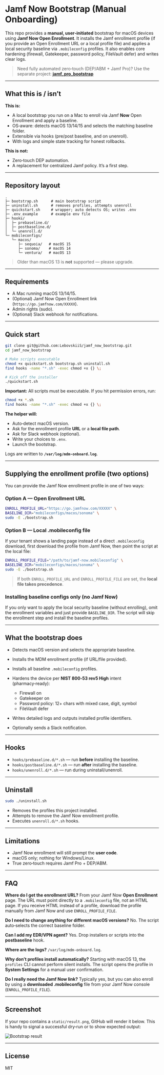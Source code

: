 # Jamf Now Bootstrap (Manual Onboarding)

This repo provides a **manual, user‑initiated** bootstrap for macOS devices using **Jamf Now Open Enrollment**. It installs the Jamf enrollment profile (if you provide an Open Enrollment URL or a local profile file) and applies a local security baseline via `.mobileconfig` profiles. It also enables core hardening (firewall, Gatekeeper, password policy, FileVault defer) and writes clear logs.

> Need fully automated zero‑touch (DEP/ABM + Jamf Pro)? Use the separate project:
> **[jamf\_pro\_bootstrap](https://github.com/LebovskiiS/jamf_pro_bootstrap)**

---

## What this is / isn’t

**This is:**

* A local bootstrap you run on a Mac to enroll via Jamf **Now** Open Enrollment and apply a baseline.
* OS‑aware: detects macOS 13/14/15 and selects the matching baseline folder.
* Extensible via hooks (pre/post baseline, and on unenroll).
* With logs and simple state tracking for honest rollbacks.

**This is not:**

* Zero‑touch DEP automation.
* A replacement for centralized Jamf policy. It’s a first step.

---

## Repository layout

```
.
├─ bootstrap.sh      # main bootstrap script
├─ uninstall.sh      # removes profiles, attempts unenroll
├─ quickstart.sh     # wrapper; auto detects OS; writes .env
├─ .env_example      # example env file
├─ hooks/
│  ├─ prebaseline.d/
│  ├─ postbaseline.d/
│  └─ unenroll.d/
└─ mobileconfigs/
   └─ macos/
      ├─ sequoia/   # macOS 15
      ├─ sonoma/    # macOS 14
      └─ ventura/   # macOS 13
```

> Older than macOS 13 is **not** supported — please upgrade.

---

## Requirements

* A Mac running macOS 13/14/15.
* (Optional) Jamf Now Open Enrollment link (`https://go.jamfnow.com/XXXXX`).
* Admin rights (sudo).
* (Optional) Slack webhook for notifications.

---

## Quick start

```bash
git clone git@github.com:LebovskiiS/jamf_now_bootstrap.git
cd jamf_now_bootstrap

# Make scripts executable
chmod +x quickstart.sh bootstrap.sh uninstall.sh
find hooks -name "*.sh" -exec chmod +x {} \;

# Kick off the installer
./quickstart.sh
```

**Important:** All scripts must be executable. If you hit permission errors, run:

```bash
chmod +x *.sh
find hooks -name "*.sh" -exec chmod +x {} \;
```

**The helper will:**

* Auto‑detect macOS version.
* Ask for the enrollment profile **URL** or a **local file path**.
* Ask for Slack webhook (optional).
* Write your choices to `.env`.
* Launch the bootstrap.

Logs are written to **`/var/log/mdm-onboard.log`**.

---

## Supplying the enrollment profile (two options)

You can provide the Jamf Now enrollment profile in one of two ways:

### Option A — Open Enrollment **URL**

```bash
ENROLL_PROFILE_URL="https://go.jamfnow.com/XXXXX" \
BASELINE_DIR="mobileconfigs/macos/sonoma" \
sudo -E ./bootstrap.sh
```

### Option B — Local **.mobileconfig** file

If your tenant shows a landing page instead of a direct `.mobileconfig` download, first download the profile from Jamf Now, then point the script at the local file:

```bash
ENROLL_PROFILE_FILE="/path/to/jamf-now.mobileconfig" \
BASELINE_DIR="mobileconfigs/macos/sonoma" \
sudo -E ./bootstrap.sh
```

> If both `ENROLL_PROFILE_URL` and `ENROLL_PROFILE_FILE` are set, the **local file takes precedence**.

### Installing baseline configs only (no Jamf Now)

If you only want to apply the local security baseline (without enrolling), omit the enrollment variables and just provide `BASELINE_DIR`. The script will skip the enrollment step and install the baseline profiles.

---

## What the bootstrap does

* Detects macOS version and selects the appropriate baseline.
* Installs the MDM enrollment profile (if URL/file provided).
* Installs all baseline `.mobileconfig` profiles.
* Hardens the device per **NIST 800‑53 rev5 High** intent (pharmacy‑ready):

  * Firewall on
  * Gatekeeper on
  * Password policy: 12+ chars with mixed case, digit, symbol
  * FileVault defer
* Writes detailed logs and outputs installed profile identifiers.
* Optionally sends a Slack notification.

---

## Hooks

* `hooks/prebaseline.d/*.sh` — run **before** installing the baseline.
* `hooks/postbaseline.d/*.sh` — run **after** installing the baseline.
* `hooks/unenroll.d/*.sh` — run during uninstall/unenroll.

---

## Uninstall

```bash
sudo ./uninstall.sh
```

* Removes the profiles this project installed.
* Attempts to remove the Jamf Now enrollment profile.
* Executes `unenroll.d/*.sh` hooks.

---

## Limitations

* Jamf Now enrollment will still prompt the **user code**.
* macOS only; nothing for Windows/Linux.
* True zero‑touch requires Jamf Pro + DEP/ABM.

---

## FAQ

**Where do I get the enrollment URL?**  From your Jamf Now **Open Enrollment** page. The URL must point directly to a `.mobileconfig` file, not an HTML page. If you receive HTML instead of a profile, download the profile manually from Jamf Now and use `ENROLL_PROFILE_FILE`.

**Do I need to change anything for different macOS versions?**  No. The script auto‑selects the correct baseline folder.

**Can I add my EDR/VPN agent?**  Yes. Drop installers or scripts into the **postbaseline** hook.

**Where are the logs?**  `/var/log/mdm-onboard.log`.

**Why don’t profiles install automatically?**  Starting with macOS 13, the `profiles` CLI cannot perform silent installs. The script opens the profile in **System Settings** for a manual user confirmation.

**Do I really need the Jamf Now link?**  Typically yes, but you can also enroll by using a **downloaded .mobileconfig** file from your Jamf Now console (`ENROLL_PROFILE_FILE`).

---

## Screenshot

If your repo contains a `static/result.png`, GitHub will render it below. This is handy to signal a successful dry‑run or to show expected output:

![Bootstrap result](./static/result.png)

---

## License

MIT
